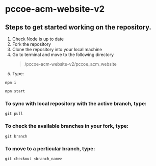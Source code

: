 # pccoe-acm-website-v2

## Steps to get started working on the repository.

1. Check Node is up to date
2. Fork the repository
3. Clone the repository into your local machine
4. Go to terminal and move to the following directory
   > /pccoe-acm-website-v2/pccoe_acm_website
5. Type:

```
npm i

npm start
```

### To sync with local repository with the active branch, type:

```
git pull
```

### To check the available branches in your fork, type:

```
git branch
```

### To move to a perticular branch, type:

```
git checkout <branch_name>
```
